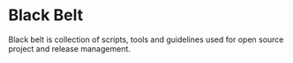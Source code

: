 # Black Belt

Black belt is collection of scripts, tools and guidelines used for open source project and release management. 

